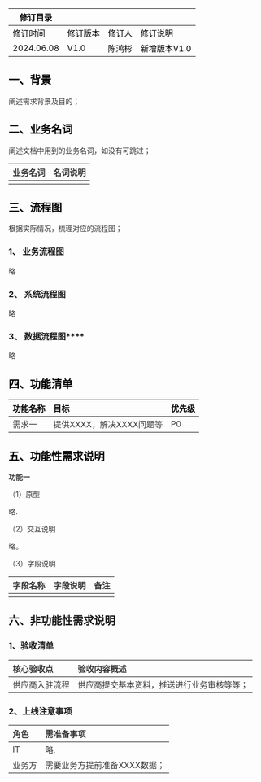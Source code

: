 | <font style="color:#000000;">修订目录</font> | | | |
| --- | --- | --- | --- |
| <font style="color:#000000;">修订时间</font> | <font style="color:#000000;">修订版本</font> | <font style="color:#000000;">修订人</font> | <font style="color:#000000;">修订说明</font> |
| <font style="color:#000000;">2024.06.08</font> | <font style="color:#000000;">V1.0</font> | <font style="color:#000000;">陈鸿彬</font> | <font style="color:#000000;">新增版本V1.0</font> |


## **<font style="color:#000000;">一、背景</font>**
<font style="color:#333333;">阐述需求背景及目的；</font>

## **<font style="color:#000000;">二、业务名词</font>**
<font style="color:#333333;">阐述文档中用到的业务名词，如没有可跳过；</font>

| <font style="color:#333333;">业务名词</font> | <font style="color:#333333;">名词说明</font> |
| :--- | :--- |
| | |


## **<font style="color:#000000;">三、流程图</font>**
<font style="color:#333333;">根据实际情况，梳理对应的流程图；</font>

### **<font style="color:#1a1a1a;">1、</font>****<font style="color:#1a1a1a;"> </font>****<font style="color:#1a1a1a;">业务流程图</font>**
<font style="color:#333333;">略</font>

### **<font style="color:#1a1a1a;">2、</font>****<font style="color:#1a1a1a;"> </font>****<font style="color:#1a1a1a;">系统流程图</font>**
<font style="color:#333333;">略</font>

### **<font style="color:#1a1a1a;">3、</font>****<font style="color:#1a1a1a;"> </font>****<font style="color:#1a1a1a;">数据流程图</font>****<font style="color:#1a1a1a;">	</font>**
<font style="color:#333333;">略</font>

## **<font style="color:#000000;">四、功能清单</font>**
| <font style="color:#000000;">功能名称</font> | <font style="color:#000000;">目标</font> | <font style="color:#000000;">优先级</font> |
| :--- | :--- | :--- |
| <font style="color:#333333;">需求一</font> | <font style="color:#333333;">提供XXXX，解决XXXX问题等</font> | <font style="color:#333333;">P0</font> |


## **<font style="color:#000000;">五、功能性需求说明</font>**
**<font style="color:#333333;">功能一</font>**

<font style="color:#333333;">（1）原型</font>

<font style="color:#333333;">略.</font>

<font style="color:#333333;">（2）交互说明</font>

<font style="color:#333333;">略。</font>

<font style="color:#333333;">（3）字段说明</font>

| <font style="color:#333333;">字段名称</font> | <font style="color:#333333;">字段说明</font> | <font style="color:#333333;">备注</font> |
| :--- | :--- | :--- |
| | | |


## **<font style="color:#1a1a1a;">六、非功能性需求说明</font>**
### **<font style="color:#1a1a1a;">1、验收清单</font>**
| <font style="color:#333333;">核心验收点</font> | <font style="color:#333333;">验收内容概述</font> |
| :--- | :--- |
| <font style="color:#333333;">供应商入驻流程</font> | <font style="color:#333333;">供应商提交基本资料，推送进行业务审核等等；</font> |


### **<font style="color:#1a1a1a;">2、上线注意事项</font>**
| <font style="color:#333333;">角色</font> | <font style="color:#333333;">需准备事项</font> |
| :--- | :--- |
| <font style="color:#333333;">IT</font> | <font style="color:#333333;">略.</font> |
| <font style="color:#333333;">业务方</font> | <font style="color:#333333;">需要业务方提前准备XXXX数据；</font> |




